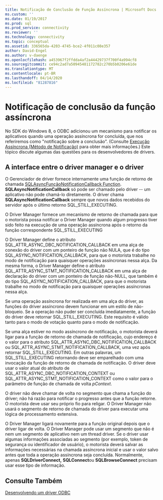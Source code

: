 ```yaml
---
title: Notificação de Conclusão de Função Assíncrona | Microsoft Docs
ms.custom: ''
ms.date: 01/19/2017
ms.prod: sql
ms.prod_service: connectivity
ms.reviewer: ''
ms.technology: connectivity
ms.topic: conceptual
ms.assetid: 336565da-4203-4745-bce2-4f011c08e357
author: David-Engel
ms.author: v-daenge
ms.openlocfilehash: a453967f2ffdda4af2a44429737f700f4a994cf8
ms.sourcegitcommit: ce94c2ad7a50945481172782c270b5b0206e61de
ms.translationtype: MT
ms.contentlocale: pt-BR
ms.lasthandoff: 04/14/2020
ms.locfileid: "81287816"
---
```

# <a name="notification-of-asynchronous-function-completion"></a>Notificação de conclusão da função assíncrona
No SDK do Windows 8, o ODBC adicionou um mecanismo para notificar os aplicativos quando uma operação assíncrona for concluída, que nos referiremos como "notificação sobre a conclusão". (Consulte [Execução Assíncrona (Método de Notificação)](../../../odbc/reference/develop-app/asynchronous-execution-notification-method.md) para obter mais informações.) Este tópico discute algumas das questões para os desenvolvedores de drivers.  
  
## <a name="the-interface-between-the-driver-manager-and-driver"></a>A interface entre o driver manager e o driver  
 O Gerenciador de driver fornece internamente uma função de retorno de chamada [SQLAsyncFunçãoNotificationCallback Function](../../../odbc/reference/develop-driver/sqlasyncnotificationcallback-function.md). **SQLAsyncNotificationCallback** só pode ser chamado pelo driver -- um aplicativo não pode chamá-lo diretamente. O driver chama **SQLAsyncNotificationCallback** sempre que novos dados recebidos do servidor após o último retorno SQL_STILL_EXECUTING.  
  
 O Driver Manager fornece um mecanismo de retorno de chamada para que o motorista possa notificar o Driver Manager quando algum progresso tiver sido feito na execução de uma operação assíncrona após o retorno da função correspondente SQL_STILL_EXECUTING  
  
 O Driver Manager define o atributo SQL_ATTR_ASYNC_DBC_NOTIFICATION_CALLBACK em uma alça de conexão do driver com um ponteiro de função não NULA, que é do tipo SQL_ASYNC_NOTIFICATION_CALLBACK, para que o motorista trabalhe no modo de notificação para quaisquer operações assíncronas nessa alça. Da mesma forma, o Driver Manager define o atributo SQL_ATTR_ASYNC_STMT_NOTIFICATION_CALLBACK em uma alça de declaração do driver com um ponteiro de função não-NULL, que também é do tipo SQL_ASYNC_NOTIFICATION_CALLBACK, para que o motorista trabalhe no modo de notificação para quaisquer operações assíncronas nessa alça.  
  
 Se uma operação assíncrona for realizada em uma alça do driver, as funções do driver assíncrono devem funcionar em um estilo de não-bloqueio. Se a operação não puder ser concluída imediatamente, a função do driver deve retornar SQL_STILL_EXECUTING. Este requisito é válido tanto para o modo de votação quanto para o modo de notificação.  
  
 Se uma alça estiver no modo assíncrono de notificação, o motorista deverá ligar para a função de retorno de chamada de notificação, cujo endereço é o valor para o atributo SQL_ATTR_ASYNC_DBC_NOTIFICATION_CALLBACK ou SQL_ATTR_ASYNC_STMT_NOTIFICATION_CALLBACK, uma vez após retornar SQL_STILL_EXECUTING. Em outras palavras, um SQL_STILL_EXECUTING retornando deve ser emparelhado com uma invocação da função de retorno de chamada de notificação. O driver deve usar o valor atual do atributo de SQL_ATTR_ASYNC_DBC_NOTIFICATION_CONTEXT ou SQL_ATTR_ASYNC_STMT_NOTIFICATION_CONTEXT como o valor para o parâmetro de função de chamada de volta *pContext*.  
  
 O driver não deve chamar de volta no segmento que chama a função do driver; não há razão para notificar o progresso antes que a função retorne. O motorista deve usar seu próprio fio para religar. O Driver Manager não usará o segmento de retorno de chamada do driver para executar uma lógica de processamento extensiva.  
  
 O Driver Manager ligará novamente para a função original depois que o driver ligar de volta. O Driver Manager pode usar um segmento que não é nem um segmento de aplicativo nem um thread driver. Se o driver usar algumas informações associadas ao segmento (por exemplo, token de segurança ou identificador de usuário), o motorista deverá salvar as informações necessárias na chamada assíncrona inicial e usar o valor salvo antes que toda a operação assíncrona seja concluída. Normalmente, apenas **SQLDriverConnect,** **SQLConnect**ou **SQLBrowseConnect** precisam usar esse tipo de informação.  
  
## <a name="see-also"></a>Consulte Também  
 [Desenvolvendo um driver ODBC](../../../odbc/reference/develop-driver/developing-an-odbc-driver.md)
